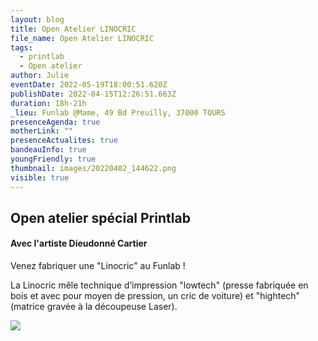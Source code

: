 ```yaml
---
layout: blog
title: Open Atelier LINOCRIC
file_name: Open Atelier LINOCRIC
tags:
  - printlab
  - Open atelier
author: Julie
eventDate: 2022-05-19T18:00:51.620Z
publishDate: 2022-04-15T12:26:51.663Z
duration: 18h-21h
_lieu: Funlab @Mame, 49 Bd Preuilly, 37000 TOURS
presenceAgenda: true
motherLink: ""
presenceActualites: true
bandeauInfo: true
youngFriendly: true
thumbnail: images/20220402_144622.png
visible: true
---
```

## Open atelier spécial Printlab

#### Avec l'artiste Dieudonné Cartier

Venez fabriquer une "Linocric" au Funlab ! 

La Linocric mêle technique d’impression "lowtech" (presse fabriquée en bois et avec pour moyen de pression, un cric de voiture) et "hightech" (matrice gravée à la découpeuse Laser).

![](images/20220402_144622.png)